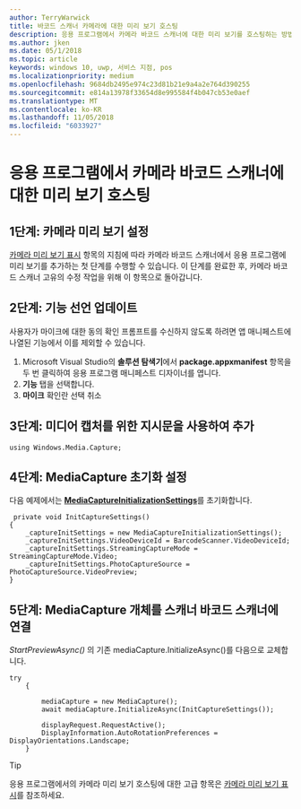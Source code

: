 ```yaml
---
author: TerryWarwick
title: 바코드 스캐너 카메라에 대한 미리 보기 호스팅
description: 응용 프로그램에서 카메라 바코드 스캐너에 대한 미리 보기를 호스팅하는 방법에 대한 자세한 내용
ms.author: jken
ms.date: 05/1/2018
ms.topic: article
keywords: windows 10, uwp, 서비스 지점, pos
ms.localizationpriority: medium
ms.openlocfilehash: 9684db2495e974c23d81b21e9a4a2e764d390255
ms.sourcegitcommit: e814a13978f33654d8e995584f4b047cb53e0aef
ms.translationtype: MT
ms.contentlocale: ko-KR
ms.lasthandoff: 11/05/2018
ms.locfileid: "6033927"
---
```

# <a name="hosting-a-camera-barcode-scanner-preview-in-your-application"></a>응용 프로그램에서 카메라 바코드 스캐너에 대한 미리 보기 호스팅
## <a name="step-1-setup-your-camera-preview"></a>1단계: 카메라 미리 보기 설정
[카메라 미리 보기 표시](../audio-video-camera/simple-camera-preview-access.md) 항목의 지침에 따라 카메라 바코드 스캐너에서 응용 프로그램에 미리 보기를 추가하는 첫 단계를 수행할 수 있습니다.  이 단계를 완료한 후, 카메라 바코드 스캐너 고유의 수정 작업을 위해 이 항목으로 돌아갑니다.

## <a name="step-2-update-capability-declarations"></a>2단계: 기능 선언 업데이트
사용자가 마이크에 대한 동의 확인 프롬프트를 수신하지 않도록 하려면 앱 매니페스트에 나열된 기능에서 이를 제외할 수 있습니다.

1. Microsoft Visual Studio의 **솔루션 탐색기**에서 **package.appxmanifest** 항목을 두 번 클릭하여 응용 프로그램 매니페스트 디자이너를 엽니다.
2. **기능** 탭을 선택합니다.
3. **마이크** 확인란 선택 취소

 ## <a name="step-3-add-additional-using-directive-for-media-capture"></a>3단계: 미디어 캡처를 위한 지시문을 사용하여 추가

```Csharp
using Windows.Media.Capture;
```

## <a name="step-4-set-up-your-mediacapture-initialization-settings"></a>4단계: MediaCapture 초기화 설정
다음 예제에서는 [**MediaCaptureInitializationSettings**](https://docs.microsoft.com/uwp/api/windows.media.capture.mediacaptureinitializationsettings)를 초기화합니다. 

```Csharp
 private void InitCaptureSettings()
{
    _captureInitSettings = new MediaCaptureInitializationSettings();
    _captureInitSettings.VideoDeviceId = BarcodeScanner.VideoDeviceId;
    _captureInitSettings.StreamingCaptureMode = StreamingCaptureMode.Video;
    _captureInitSettings.PhotoCaptureSource = PhotoCaptureSource.VideoPreview;
}
```
## <a name="step-5-associate-your-mediacapture-object-with-the-camera-barcode-scanner"></a>5단계: MediaCapture 개체를 스캐너 바코드 스캐너에 연결
*StartPreviewAsync()* 의 기존 mediaCapture.InitializeAsync()를 다음으로 교체합니다.

```Csharp
try
    {

        mediaCapture = new MediaCapture();
        await mediaCapture.InitializeAsync(InitCaptureSettings());

        displayRequest.RequestActive();
        DisplayInformation.AutoRotationPreferences = DisplayOrientations.Landscape;
    }
```

> [!TIP]
> 응용 프로그램에서의 카메라 미리 보기 호스팅에 대한 고급 항목은 [카메라 미리 보기 표시](https://docs.microsoft.com/windows/uwp/audio-video-camera/simple-camera-preview-access#add-capability-declarations-to-the-app-manifest)를 참조하세요.
